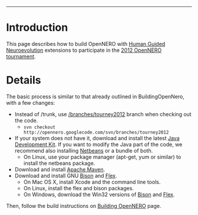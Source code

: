 
---


# Introduction #

This page describes how to build OpenNERO with [Human Guided Neuroevolution](HumanGuidedNeuroevolution.md) extensions to participate in the [2012 OpenNERO tournament](NeroTournament2012.md).

# Details #

The basic process is similar to that already outlined in BuildingOpenNero, with a few changes:

  * Instead of /trunk, use [/branches/tourney2012](http://opennero.googlecode.com/svn/branches/tourney2012/) branch when checking out the code.
    * `svn checkout http://opennero.googlecode.com/svn/branches/tourney2012`
  * If your system does not have it, download and install the latest [Java Development Kit](http://www.oracle.com/technetwork/java/javase/downloads/index.html). If you want to modify the Java part of the code, we recommend also installing [Netbeans](http://netbeans.org/downloads/) or a bundle of both.
    * On Linux, use your package manager (apt-get, yum or similar) to install the netbeans package.
  * Download and install [Apache Maven](http://maven.apache.org/download.html).
  * Download and install GNU [Bison](http://www.gnu.org/software/bison/) and [Flex](http://flex.sourceforge.net/).
    * On Mac OS X, install Xcode and the command line tools.
    * On Linux, install the flex and bison packages.
    * On Windows, download the Win32 versions of [Bison](http://gnuwin32.sourceforge.net/packages/bison.htm) and [Flex](http://gnuwin32.sourceforge.net/packages/flex.htm).

Then, follow the build instructions on [Building OpenNERO](BuildingOpenNero.md) page.